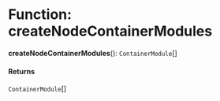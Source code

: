 # Function: createNodeContainerModules

**createNodeContainerModules**(): `ContainerModule`\[]

#### Returns

`ContainerModule`\[]
